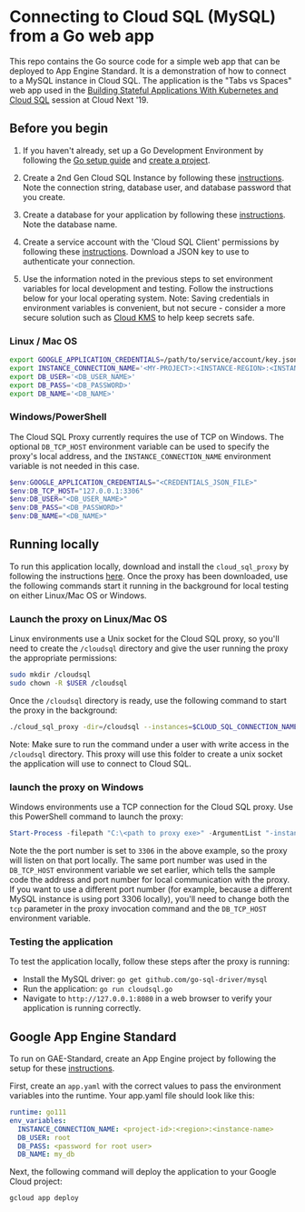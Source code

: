 # Connecting to Cloud SQL (MySQL) from a Go web app

This repo contains the Go source code for a simple web app that can be deployed to App Engine Standard. It is a demonstration of how to connect to a MySQL instance in Cloud SQL. The application is the "Tabs vs Spaces" web app used in the [Building Stateful Applications With Kubernetes and Cloud SQL](https://www.youtube.com/watch?v=qVgzP3PsXFw&t=1833s) session at Cloud Next '19.

## Before you begin

1. If you haven't already, set up a Go Development Environment by following the [Go setup guide](https://cloud.google.com/go/docs/setup) and 
[create a project](https://cloud.google.com/resource-manager/docs/creating-managing-projects#creating_a_project).

1. Create a 2nd Gen Cloud SQL Instance by following these 
[instructions](https://cloud.google.com/sql/docs/mysql/create-instance). Note the connection string,
database user, and database password that you create.

1. Create a database for your application by following these 
[instructions](https://cloud.google.com/sql/docs/mysql/create-manage-databases). Note the database
name. 

1. Create a service account with the 'Cloud SQL Client' permissions by following these 
[instructions](https://cloud.google.com/sql/docs/mysql/connect-external-app#4_if_required_by_your_authentication_method_create_a_service_account).
Download a JSON key to use to authenticate your connection. 

1. Use the information noted in the previous steps to set environment variables for local development and testing. Follow the instructions below for your local operating system. Note: Saving credentials in environment variables is convenient, but not secure - consider a more
secure solution such as [Cloud KMS](https://cloud.google.com/kms/) to help keep secrets safe.

### Linux / Mac OS
```bash
export GOOGLE_APPLICATION_CREDENTIALS=/path/to/service/account/key.json
export INSTANCE_CONNECTION_NAME='<MY-PROJECT>:<INSTANCE-REGION>:<INSTANCE-NAME>'
export DB_USER='<DB_USER_NAME>'
export DB_PASS='<DB_PASSWORD>'
export DB_NAME='<DB_NAME>'
```

### Windows/PowerShell
The Cloud SQL Proxy currently requires the use of TCP on Windows. The optional ```DB_TCP_HOST``` environment variable can be used to specify the proxy's local address, and the ```INSTANCE_CONNECTION_NAME``` environment variable is not needed in this case.
```powershell
$env:GOOGLE_APPLICATION_CREDENTIALS="<CREDENTIALS_JSON_FILE>"
$env:DB_TCP_HOST="127.0.0.1:3306"
$env:DB_USER="<DB_USER_NAME>"
$env:DB_PASS="<DB_PASSWORD>"
$env:DB_NAME="<DB_NAME>"
```

## Running locally

To run this application locally, download and install the `cloud_sql_proxy` by
following the instructions
[here](https://cloud.google.com/sql/docs/mysql/sql-proxy#install). Once the
proxy has been downloaded, use the following commands start it running in the background for local testing on either Linux/Mac OS or Windows.

### Launch the proxy on Linux/Mac OS

Linux environments use a Unix socket for the Cloud SQL proxy, so you'll need to create the `/cloudsql`
directory and give the user running the proxy the appropriate permissions:
```bash
sudo mkdir /cloudsql
sudo chown -R $USER /cloudsql
```

Once the `/cloudsql` directory is ready, use the following command to start the proxy in the
background:
```bash
./cloud_sql_proxy -dir=/cloudsql --instances=$CLOUD_SQL_CONNECTION_NAME --credential_file=$GOOGLE_APPLICATION_CREDENTIALS
```
Note: Make sure to run the command under a user with write access in the 
`/cloudsql` directory. This proxy will use this folder to create a unix socket
the application will use to connect to Cloud SQL. 

### launch the proxy on Windows

Windows environments use a TCP connection for the Cloud SQL proxy. Use this PowerShell command to launch the proxy:

```powershell
Start-Process -filepath "C:\<path to proxy exe>" -ArgumentList "-instances=<project-id>:<region>:<instance-name>=tcp:3306"
```

Note the the port number is set to ```3306``` in the above example, so the proxy will listen on that port locally. The same port number was used in the ```DB_TCP_HOST``` environment variable we set earlier, which tells the sample code the address and port number for local communication with the proxy. If you want to use a different port number (for example, because a different MySQL instance is using port 3306 locally), you'll need to change both the ```tcp``` parameter in the proxy invocation command and the ```DB_TCP_HOST``` environment variable.

### Testing the application

To test the application locally, follow these steps after the proxy is running:

* Install the MySQL driver: `go get github.com/go-sql-driver/mysql`
* Run the application: `go run cloudsql.go`
* Navigate to `http://127.0.0.1:8080` in a web browser to verify your application is running correctly.

## Google App Engine Standard

To run on GAE-Standard, create an App Engine project by following the setup for these 
[instructions](https://cloud.google.com/appengine/docs/standard/python3/quickstart#before-you-begin).

First, create an `app.yaml` with the correct values to pass the environment 
variables into the runtime. Your app.yaml file should look like this:

```yaml
runtime: go111
env_variables:
  INSTANCE_CONNECTION_NAME: <project-id>:<region>:<instance-name>
  DB_USER: root
  DB_PASS: <password for root user>
  DB_NAME: my_db
```

Next, the following command will deploy the application to your Google Cloud project:
```bash
gcloud app deploy
```
